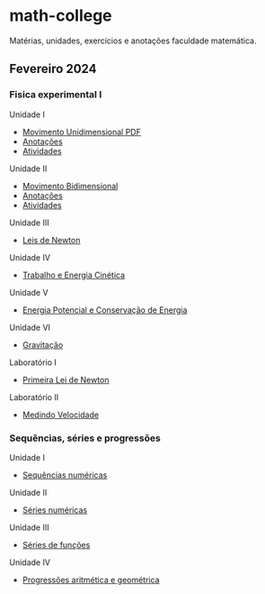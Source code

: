 # math-college

Matérias, unidades, exercícios e anotações faculdade matemática.

## Fevereiro 2024

### Fisica experimental  I

Unidade I
- [Movimento Unidimensional PDF](materias/fisica_experimental_1/unidade1.pdf)
- [Anotações](materias/fisica_experimental_1/anotacoes/unidade1.md)
- [Atividades](materias/fisica_experimental_1/atividades/unidade1.md)

Unidade II
- [Movimento Bidimensional](materias/fisica_experimental_1/unidade2.pdf)
- [Anotações](materias/fisica_experimental_1/anotacoes/unidade1.md)
- [Atividades](materias/fisica_experimental_1/atividades/unidade2.md)

Unidade III    
- [Leis de Newton](materias/fisica_experimental_1/unidade3.pdf)

Unidade IV
- [Trabalho e Energia Cinética](materias/fisica_experimental_1/unidade4.pdf)

Unidade V 
- [Energia Potencial e Conservação de Energia](materias/fisica_experimental_1/unidade5.pdf)

Unidade VI
- [Gravitação](materias/fisica_experimental_1/unidade6.pdf)

Laboratório I  
- [Primeira Lei de Newton](materias/fisica_experimental_1/lab1.pdf)

Laboratório II 
- [Medindo Velocidade](materias/fisica_experimental_1/lab2.pdf)


### Sequências, séries e progressões

Unidade I 
- [Sequências numéricas](materias/sequencias_series_progressoes/unidade1.pdf)

Unidade II
- [Séries numéricas](materias/sequencias_series_progressoes/unidade2.pdf)

Unidade III    
- [Séries de funções](materias/sequencias_series_progressoes/unidade3.pdf)

Unidade IV
- [Progressões aritmética e geométrica](materias/sequencias_series_progressoes/unidade4.pdf)

